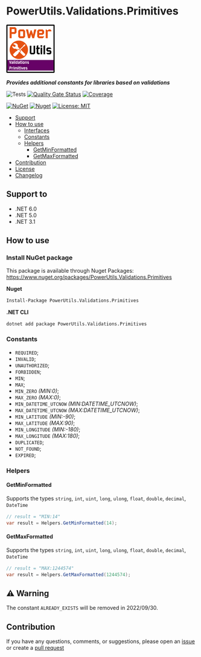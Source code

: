 # PowerUtils.Validations.Primitives

![Logo](https://raw.githubusercontent.com/TechNobre/PowerUtils.Validations.Primitives/main/assets/logo/logo_128x128.png)

***Provides additional constants for libraries based on validations***

![Tests](https://github.com/TechNobre/PowerUtils.Validations.Primitives/actions/workflows/test-project.yml/badge.svg)
[![Quality Gate Status](https://sonarcloud.io/api/project_badges/measure?project=TechNobre_PowerUtils.Validations.Primitives&metric=alert_status)](https://sonarcloud.io/summary/new_code?id=TechNobre_PowerUtils.Validations.Primitives)
[![Coverage](https://sonarcloud.io/api/project_badges/measure?project=TechNobre_PowerUtils.Validations.Primitives&metric=coverage)](https://sonarcloud.io/summary/new_code?id=TechNobre_PowerUtils.Validations.Primitives)

[![NuGet](https://img.shields.io/nuget/v/PowerUtils.Validations.Primitives.svg)](https://www.nuget.org/packages/PowerUtils.Validations.Primitives)
[![Nuget](https://img.shields.io/nuget/dt/PowerUtils.Validations.Primitives.svg)](https://www.nuget.org/packages/PowerUtils.Validations.Primitives)
[![License: MIT](https://img.shields.io/github/license/TechNobre/PowerUtils.Validations.Primitives.svg)](https://github.com/TechNobre/PowerUtils.Validations.Primitives/blob/main/LICENSE)


- [Support](#support-to)
- [How to use](#how-to-use)
  - [Interfaces](#Interfaces)
  - [Constants](#Constants)
  - [Helpers](#Helpers)
    - [GetMinFormatted](#Helpers.GetMinFormatted)
    - [GetMaxFormatted](#Helpers.GetMaxFormatted)
- [Contribution](#contribution)
- [License](./LICENSE)
- [Changelog](./CHANGELOG.md)



## Support to <a name="support-to"></a>
- .NET 6.0
- .NET 5.0
- .NET 3.1



## How to use <a name="how-to-use"></a>

### Install NuGet package <a name="Installation"></a>
This package is available through Nuget Packages: https://www.nuget.org/packages/PowerUtils.Validations.Primitives

**Nuget**
```bash
Install-Package PowerUtils.Validations.Primitives
```

**.NET CLI**
```
dotnet add package PowerUtils.Validations.Primitives
```



### Constants <a name="Constants"></a>

- `REQUIRED`;
- `INVALID`;
- `UNAUTHORIZED`;
- `FORBIDDEN`;
- `MIN`;
- `MAX`;
- `MIN_ZERO` _(MIN:0)_;
- `MAX_ZERO` _(MAX:0)_;
- `MIN_DATETIME_UTCNOW` _(MIN:DATETIME_UTCNOW)_;
- `MAX_DATETIME_UTCNOW` _(MAX:DATETIME_UTCNOW)_;
- `MIN_LATITUDE` _(MIN:-90)_;
- `MAX_LATITUDE` _(MAX:90)_;
- `MIN_LONGITUDE` _(MIN:-180)_;
- `MAX_LONGITUDE` _(MAX:180)_;
- `DUPLICATED`;
- `NOT_FOUND`;
- `EXPIRED`;


### Helpers <a name="Helpers"></a>

#### GetMinFormatted <a name="Helpers.GetMinFormatted"></a>
Supports the types `string`, `int`, `uint`, `long`, `ulong`, `float`, `double`, `decimal`, `DateTime`

```csharp
// result = "MIN:14"
var result = Helpers.GetMinFormatted(14);
```

#### GetMaxFormatted <a name="Helpers.GetMaxFormatted"></a>
Supports the types `string`, `int`, `uint`, `long`, `ulong`, `float`, `double`, `decimal`, `DateTime`

```csharp
// result = "MAX:1244574"
var result = Helpers.GetMaxFormatted(1244574);
```



## :warning: Warning
The constant `ALREADY_EXISTS` will be removed in 2022/09/30.



## Contribution<a name="contribution"></a>

If you have any questions, comments, or suggestions, please open an [issue](https://github.com/TechNobre/PowerUtils.Validations.Primitives/issues/new/choose) or create a [pull request](https://github.com/TechNobre/PowerUtils.Validations.Primitives/compare)